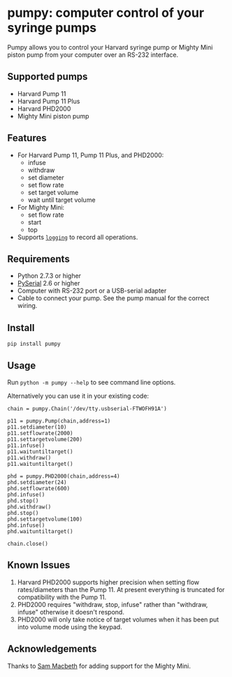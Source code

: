 ﻿# pumpy: computer control of your syringe pumps

Pumpy allows you to control your Harvard syringe pump or Mighty Mini piston pump from your computer over an RS-232 interface.

## Supported pumps

* Harvard Pump 11
* Harvard Pump 11 Plus
* Harvard PHD2000
* Mighty Mini piston pump

## Features

* For Harvard Pump 11, Pump 11 Plus, and PHD2000:
	* infuse
	* withdraw
	* set diameter
	* set flow rate
	* set target volume
	* wait until target volume 
* For Mighty Mini:
	* set flow rate
	* start
	* top
* Supports [`logging`](https://ocs.python.org/2/library/logging.html) to record all operations.

## Requirements
* Python 2.7.3 or higher
* [PySerial](http://pyserial.sourceforge.net) 2.6 or higher
* Computer with RS-232 port or a USB-serial adapter
* Cable to connect your pump. See the pump manual for the correct wiring.

## Install

`pip install pumpy`

## Usage

Run `python -m pumpy --help` to see command line options.

Alternatively you can use it in your existing code:

```
chain = pumpy.Chain('/dev/tty.usbserial-FTWOFH91A')

p11 = pumpy.Pump(chain,address=1) 
p11.setdiameter(10)
p11.setflowrate(2000)
p11.settargetvolume(200)
p11.infuse()
p11.waituntiltarget()
p11.withdraw()
p11.waituntiltarget()

phd = pumpy.PHD2000(chain,address=4)
phd.setdiameter(24)
phd.setflowrate(600)
phd.infuse()
phd.stop()
phd.withdraw()
phd.stop()
phd.settargetvolume(100)
phd.infuse()
phd.waituntiltarget()

chain.close()
```

## Known Issues

1. Harvard PHD2000 supports higher precision when setting flow rates/diameters than the Pump 11. At present everything is truncated for compatibility with the Pump 11.
2. PHD2000 requires "withdraw, stop, infuse" rather than "withdraw, infuse" otherwise it doesn't respond.
3. PHD2000 will only take notice of target volumes when it has been put into volume mode using the keypad.

## Acknowledgements

Thanks to [Sam Macbeth](https://github.com/sammacbeth) for adding support for the Mighty Mini.
